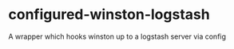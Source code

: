 configured-winston-logstash
===========================
A wrapper which hooks winston up to a logstash server via config